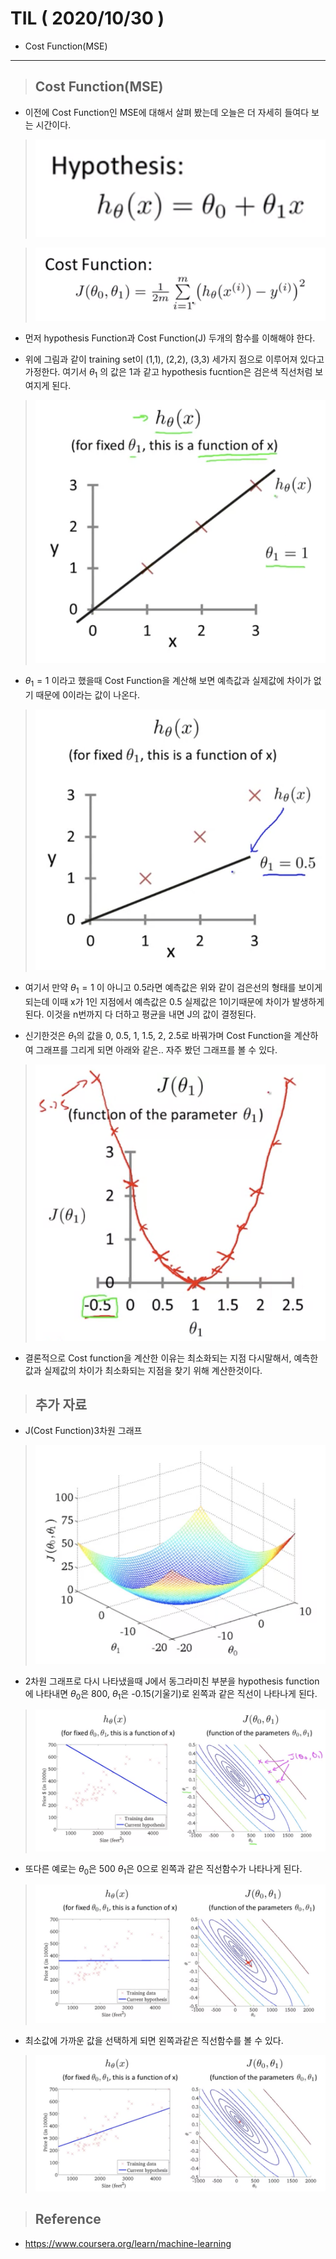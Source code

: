 # TIL ( 2020/10/30 )

- Cost Function(MSE)

---

> ## Cost Function(MSE)

- 이전에 Cost Function인 MSE에 대해서 살펴 봤는데 오늘은 더 자세히 들여다 보는 시간이다. 

> ![Alt text](../image/Machine/10.30/001.png)

> ![Alt text](../image/Machine/10.30/002.png)

- 먼저 hypothesis Function과 Cost Function(J) 두개의 함수를 이해해야 한다. 

- 위에 그림과 같이 training set이 (1,1), (2,2), (3,3) 세가지 점으로 이루어져 있다고 가정한다. 여기서 $\theta_1$ 의 값은 1과 같고 hypothesis fucntion은 검은색 직선처럼 보여지게 된다. 

> ![Alt text](../image/Machine/10.30/003.png)

- $\theta_1 = 1$ 이라고 했을때 Cost Function을 계산해 보면 예측값과 실제값에 차이가 없기 때문에 0이라는 값이 나온다. 

> ![Alt text](../image/Machine/10.30/004.png)

- 여기서 만약 $\theta_1 = 1$ 이 아니고 0.5라면 예측값은 위와 같이 검은선의 형태를 보이게 되는데 이때 x가 1인 지점에서 예측값은 0.5 실제값은 1이기때문에 차이가 발생하게 된다. 이것을 n번까지 다 더하고 평균을 내면 J의 값이 결정된다. 


- 신기한것은 $\theta_1$의 값을 0, 0.5, 1, 1.5, 2, 2.5로 바꿔가며 Cost Function을 계산하여 그래프를 그리게 되면 아래와 같은.. 자주 봤던 그래프를 볼 수 있다.  

> ![Alt text](../image/Machine/10.30/005.png)

- 결론적으로 Cost function을 계산한 이유는 최소화되는 지점 다시말해서, 예측한값과 실제값의 차이가 최소화되는 지점을 찾기 위해 계산한것이다. 

> ## 추가 자료 

- J(Cost Function)3차원 그래프
> ![Alt text](../image/Machine/10.30/006.png)


- 2차원 그래프로 다시 나타냈을때 J에서 동그라미친 부분을 hypothesis function에 나타내면 $\theta_0$은 800, $\theta_1$은 -0.15(기울기)로 왼쪽과 같은 직선이 나타나게 된다. 
> ![Alt text](../image/Machine/10.30/007.png)

- 또다른 예로는 $\theta_0$은 500 $\theta_1$은 0으로 왼쪽과 같은 직선함수가 나타나게 된다.
> ![Alt text](../image/Machine/10.30/008.png)

- 최소값에 가까운 값을 선택하게 되면 왼쪽과같은 직선함수를 볼 수 있다. 
> ![Alt text](../image/Machine/10.30/009.png)


>## Reference
- https://www.coursera.org/learn/machine-learning